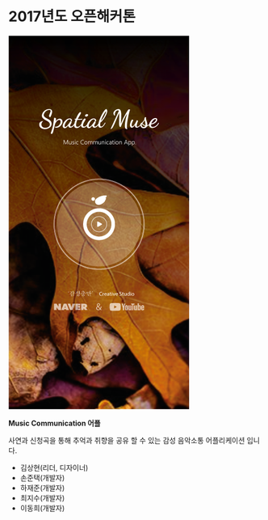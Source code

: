 # 2017년도 오픈해커톤 
![SensationJukeBox](./app/src/main/res/drawable/s8.png)

**Music Communication 어플**

사연과 신청곡을 통해 추억과 취향을 공유 할 수 있는 감성 음악소통 어플리케이션 입니다.
- 김상현(리더, 디자이너)
- 손준택(개발자)
- 하재준(개발자)
- 최지수(개발자)
- 이동희(개발자)
              
